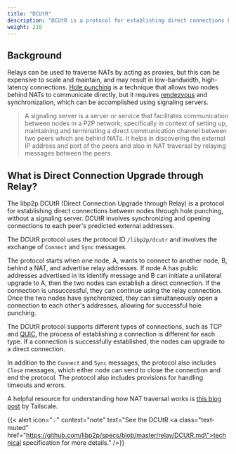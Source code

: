 ```yaml
---
title: "DCUtR"
description: "DCUtR is a protocol for establishing direct connections between nodes behind NATs."
weight: 210
---
```


## Background

Relays can be used to traverse NATs by acting as proxies, but this can be expensive to scale and
maintain, and may result in low-bandwidth, high-latency connections. [Hole punching](hole-punching.md)
is a technique that allows two nodes behind NATs to communicate directly, but it requires
[rendezvous](../discovery/rendezvous.md) and synchronization, which can be accomplished using
signaling servers.
> A signaling server is a server or service that facilitates communication between nodes in
> a P2P network, specifically in context of setting up, maintaining and terminating a direct
> communication channel between two peers which are behind NATs. It helps in discovering the
> external IP address and port of the peers and also in NAT traversal by relaying messages
> between the peers.

## What is Direct Connection Upgrade through Relay?

The libp2p DCUtR (Direct Connection Upgrade through Relay) is a protocol for establishing direct
connections between nodes through hole punching, without a signaling server. DCUtR involves
synchronizing and opening connections to each peer's predicted external addresses.

The DCUtR protocol uses the protocol ID `/libp2p/dcutr` and involves the exchange of `Connect`
and `Sync` messages.

The protocol starts when one node, A, wants to connect to another node, B, behind a NAT,
and advertise relay addresses. If node A has public addresses advertised in its identify message
and B can initiate a unilateral upgrade to A, then the two nodes can establish a direct connection.
If the connection is unsuccessful, they can continue using the relay connection. Once the two nodes
have synchronized, they can simultaneously open a connection to each other's addresses, allowing
for successful hole punching.

The DCUtR protocol supports different types of connections, such as TCP and
[QUIC](../transports/quic.md), the process of establishing a connection is different for each type.
If a connection is successfully established, the nodes can upgrade to a direct connection.

In addition to the `Connect` and `Sync` messages, the protocol also includes `Close` messages,
which either node can send to close the connection and end the protocol. The protocol also
includes provisions for handling timeouts and errors.

<!-- ADD DIAGRAMS -->

A helpful resource for understanding how NAT traversal works is [this blog post](https://tailscale.com/blog/how-nat-traversal-works/) by Tailscale.

{{< alert icon="💡" context="note" text="See the DCUtR <a class=\"text-muted\" href=\"https://github.com/libp2p/specs/blob/master/relay/DCUtR.md\">technical specification</a> for more details." />}}
